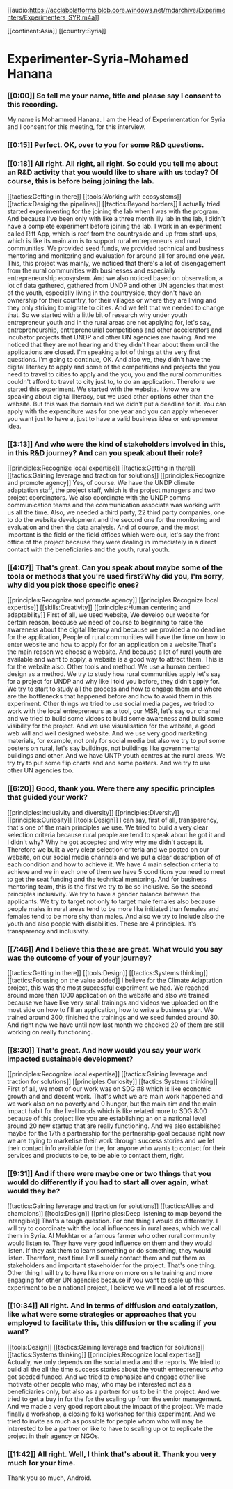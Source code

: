 [[audio:https://acclabplatforms.blob.core.windows.net/rndarchive/Experimenters/Experimenters_SYR.m4a]]

[[continent:Asia]]
[[country:Syria]]

# Experimenter\-Syria\-Mohamed Hanana

### [[0:00]] So tell me your name, title and please say I consent to this recording\.

My name is Mohammed Hanana\. I am the Head of Experimentation for Syria and I consent for this meeting, for this interview\.

### [[0:15]] Perfect\. OK, over to you for some R&D questions\.

### [[0:18]] All right\. All right, all right\. So could you tell me about an R&D activity that you would like to share with us today? Of course, this is before being joining the lab\.

[[tactics:Getting in there]]
[[tools:Working with ecosystems]]
[[tactics:Desiging the pipelines]]
[[tactics:Beyond borders]]
I actually tried started experimenting for the joining the lab when I was with the program\. And because I've been only with like a three month illy lab in the lab, I didn't have a complete experiment before joining the lab\. I work in an experiment called Rift App, which is reef from the countryside and up from start\-ups, which is like its main aim is to support rural entrepreneurs and rural communities\. We provided seed funds, we provided technical and business mentoring and monitoring and evaluation for around all for around one year\. This, this project was mainly, we noticed that there's a lot of disengagement from the rural communities with businesses and especially entrepreneurship ecosystem\. And we also noticed based on observation, a lot of data gathered, gathered from UNDP and other UN agencies that most of the youth, especially living in the countryside, they don't have an ownership for their country, for their villages or where they are living and they only striving to migrate to cities\. And we felt that we needed to change that\. So we started with a little bit of research why under youth entrepreneur youth and in the rural areas are not applying for, let's say, entrepreneurship, entrepreneurial competitions and other accelerators and incubator projects that UNDP and other UN agencies are having\. And we noticed that they are not hearing and they didn't hear about them until the applications are closed\. I'm speaking a lot of things at the very first questions\. I'm going to continue, OK\. And also we, they didn't have the digital literacy to apply and some of the competitions and projects the you need to travel to cities to apply and the you, you and the rural communities couldn't afford to travel to city just to, to do an application\. Therefore we started this experiment\. We started with the website\. I know we are speaking about digital literacy, but we used other options other than the website\. But this was the domain and we didn't put a deadline for it\. You can apply with the expenditure was for one year and you can apply whenever you want just to have a, just to have a valid business idea or entrepreneur idea\.


### [[3:13]] And who were the kind of stakeholders involved in this, in this R&D journey? And can you speak about their role?

[[principles:Recognize local expertise]]
[[tactics:Getting in there]]
[[tactics:Gaining leverage and traction for solutions]]
[[principles:Recognize and promote agency]]
Yes, of course\. We have the UNDP climate adaptation staff, the project staff, which is the project managers and two project coordinators\. We also coordinate with the UNDP comms communication teams and the communication associate was working with us all the time\. Also, we needed a third party, 22 third party companies, one to do the website development and the second one for the monitoring and evaluation and then the data analysis\. And of course, and the most important is the field or the field offices which were our, let's say the front office of the project because they were dealing in immediately in a direct contact with the beneficiaries and the youth, rural youth\.


### [[4:07]] That's great\. Can you speak about maybe some of the tools or methods that you're used first?Why did you, I'm sorry, why did you pick those specific ones?

[[principles:Recognize and promote agency]]
[[principles:Recognize local expertise]]
[[skills:Creativity]]
[[principles:Human centering and adaptability]]
First of all, we used website, We develop our website for certain reason, because we need of course to beginning to raise the awareness about the digital literacy and because we provided a no deadline for the application, People of rural communities will have the time on how to enter website and how to apply for for an application on a website\.That's the main reason we choose a website\. And because a lot of rural youth are available and want to apply, a website is a good way to attract them\. This is for the website also\. Other tools and method\. We use a human centred design as a method\. We try to study how rural communities apply let's say for a project for UNDP and why like I told you before, they didn't apply for\. We try to start to study all the process and how to engage them and where are the bottlenecks that happened before and how to avoid them in this experiment\. Other things we tried to use social media pages, we tried to work with the local entrepreneurs as a tool, our MSR, let's say our channel and we tried to build some videos to build some awareness and build some visibility for the project\. And we use visualisation for the website, a good web will and well designed website\. And we use very good marketing materials, for example, not only for social media but also we try to put some posters on rural, let's say buildings, not buildings like governmental buildings and other\. And we have UNTP youth centres at the rural areas\. We try try to put some flip charts and and some posters\. And we try to use other UN agencies too\.


### [[6:20]] Good, thank you\. Were there any specific principles that guided your work? 

[[principles:Inclusivity and diversity]]
[[principles:Diversity]]
[[principles:Curiosity]]
[[tools:Design]]
I can say, first of all, transparency, that's one of the main principles we use\. We tried to build a very clear selection criteria because rural people are tend to speak about he got it and I didn't why? Why he got accepted and why why me didn't accept it\. Therefore we built a very clear selection criteria and we posted on our website, on our social media channels and we put a clear description of of each condition and how to achieve it\. We have 4 main selection criteria to achieve and we in each one of them we have 5 conditions you need to meet to get the seat funding and the technical mentoring\. And for business mentoring team, this is the first we try to be so inclusive\. So the second principles inclusivity\. We try to have a gender balance between the applicants\. We try to target not only to target male females also because people males in rural areas tend to be more like initiated than females and females tend to be more shy than males\. And also we try to include also the youth and also people with disabilities\. These are 4 principles\. It's transparency and inclusivity\.


### [[7:46]] And I believe this these are great\. What would you say was the outcome of your of your journey?

[[tactics:Getting in there]]
[[tools:Design]]
[[tactics:Systems thinking]]
[[tactics:Focusing on the value added]]
I believe for the Climate Adaptation project, this was the most successful experiment we had\. We reached around more than 1000 application on the website and also we trained because we have like very small trainings and videos we uploaded on the most side on how to fill an application, how to write a business plan\. We trained around 300, finished the trainings and we seed funded around 30\. And right now we have until now last month we checked 20 of them are still working on really functioning\.


### [[8:30]] That's great\. And how would you say your work impacted sustainable development?

[[principles:Recognize local expertise]]
[[tactics:Gaining leverage and traction for solutions]]
[[principles:Curiosity]]
[[tactics:Systems thinking]]
First of all, we most of our work was on SDG \#8 which is like economic growth and and decent work\. That's what we are main work happened and we work also on no poverty and 0 hunger, but the main aim and the main impact habit for the livelihoods which is like related more to SDG 8:00 because of this project like you are establishing an on a national level around 20 new startup that are really functioning\. And we also established maybe for the 17th a partnership for the partnership goal because right now we are trying to marketise their work through success stories and we let their contact info available for the, for anyone who wants to contact for their services and products to be, to be able to contact them, right\.


### [[9:31]] And if there were maybe one or two things that you would do differently if you had to start all over again, what would they be?

[[tactics:Gaining leverage and traction for solutions]]
[[tactics:Allies and champions]]
[[tools:Design]]
[[principles:Deep listening to map beyond the intangible]]
That's a tough question\. For one thing I would do differently\. I will try to coordinate with the local influencers in rural areas, which we call them in Syria\. Al Mukhtar or a famous farmer who other rural community would listen to\. They have very good influence on them and they would listen\. If they ask them to learn something or do something, they would listen\. Therefore, next time I will surely contact them and put them as stakeholders and important stakeholder for the project\. That's one thing\. Other thing I will try to have like more on more on site training and more engaging for other UN agencies because if you want to scale up this experiment to be a national project, I believe we will need a lot of resources\.


### [[10:34]] All right\. And in terms of diffusion and catalyzation, like what were some strategies or approaches that you employed to facilitate this, this diffusion or the scaling if you want?

[[tools:Design]]
[[tactics:Gaining leverage and traction for solutions]]
[[tactics:Systems thinking]]
[[principles:Recognize local expertise]]
Actually, we only depends on the social media and the reports\. We tried to build all the all the time success stories about the youth entrepreneurs who got seeded funded\. And we tried to emphasize and engage other like motivate other people who may, who may be interested not as a beneficiaries only, but also as a partner for us to be in the project\. And we tried to get a buy in for the for the scaling up from the senior management\. And we made a very good report about the impact of the project\. We made finally a workshop, a closing folks workshop for this experiment\. And we tried to invite as much as possible for people whom who will may be interested to be a partner or like to have to scaling up or to replicate the project in their agency or NGOs\.


### [[11:42]] All right\. Well, I think that's about it\. Thank you very much for your time\.

Thank you so much, Android\.

